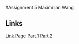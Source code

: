 #Assignment 5
Maximilian Wang

## Links

[Link Page](https://profound-flan-506984.netlify.app/")
[Part 1](https://profound-flan-506984.netlify.app/methodtest.html)
[Part 2](https://profound-flan-506984.netlify.app/webcomponent.html")

